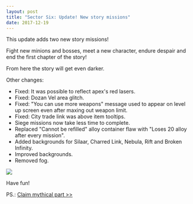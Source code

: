 ```yaml
---
layout: post
title: "Sector Six: Update! New story missions"
date: 2017-12-19
---
```


This update adds two new story missions!

Fight new minions and bosses, meet a new character, endure despair and end the first chapter of the story!

From here the story will get even darker.

Other changes:

* Fixed: It was possible to reflect apex's red lasers.
* Fixed: Dozan Vel area glitch.
* Fixed: "You can use more weapons" message used to appear on level up screen even after maxing out weapon limit.
* Fixed: City trade link was above item tooltips.
* Siege missions now take less time to complete.
* Replaced "Cannot be refilled" alloy container flaw with "Loses 20 alloy after every mission".
* Added backgrounds for Silaar, Charred Link, Nebula, Rift and Broken Infinity.
* Improved backgrounds.
* Removed fog.

![](https://github.com/Zuurix/Zuurix.github.io/blob/master/images/091-update/Keeper%202017.12.19.png?raw=true)

Have fun!

PS.: [Claim mythical part >>](https://zuurix.com/community/)
